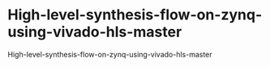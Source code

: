 # High-level-synthesis-flow-on-zynq-using-vivado-hls-master
High-level-synthesis-flow-on-zynq-using-vivado-hls-master

